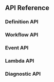 ## API Reference

### Definition API


### Workflow API


### Event API


### Lambda API


### Diagnostic API

